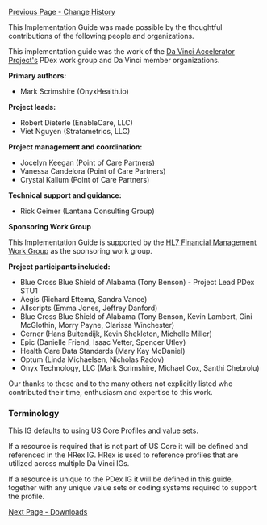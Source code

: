 [Previous Page - Change History](ChangeHistory.html)

This Implementation Guide was made possible by the thoughtful contributions of the following people and organizations.

This implementation guide was the work of the [Da Vinci Accelerator Project's](http://www.hl7.org/about/davinci/index.cfm?ref=common) PDex work group and Da Vinci member organizations.

**Primary authors:**
* Mark Scrimshire (OnyxHealth.io)

**Project leads:**

* Robert Dieterle (EnableCare, LLC)
* Viet Nguyen (Stratametrics, LLC)

**Project management and coordination:**
* Jocelyn Keegan (Point of Care Partners)
* Vanessa Candelora (Point of Care Partners)
* Crystal Kallum (Point of Care Partners)

**Technical support and guidance:**
* Rick Geimer (Lantana Consulting Group)

**Sponsoring Work Group**

This Implementation Guide is supported by the [HL7 Financial Management Work Group](http://www.hl7.org/Special/committees/fm) as the sponsoring work group.

**Project participants included:**
* Blue Cross Blue Shield of Alabama (Tony Benson) - Project Lead PDex STU1
* Aegis (Richard Ettema, Sandra Vance)
* Allscripts (Emma Jones, Jeffrey Danford)
* Blue Cross Blue Shield of Alabama (Tony Benson, Kevin Lambert, Gini McGlothin, Morry Payne, Clarissa Winchester)
* Cerner (Hans Buitendijk, Kevin Shekleton, Michelle Miller)
* Epic (Danielle Friend, Isaac Vetter, Spencer Utley)
* Health Care Data Standards (Mary Kay McDaniel)
* Optum (Linda Michaelsen, Nicholas Radov)
* Onyx Technology, LLC (Mark Scrimshire, Michael Cox, Santhi Chebrolu)

Our thanks to these and to the many others not explicitly listed who contributed their time, enthusiasm and expertise to this work.

### Terminology

This IG defaults to using US Core Profiles and value sets. 

If a resource is required that is not part of US Core it will be defined and referenced in the HRex IG. HRex is used to reference profiles that are utilized across multiple Da Vinci IGs.

If a resource is unique to the PDex IG it will be defined in this guide, together with any unique value sets or coding systems required to support the profile.


[Next Page - Downloads](Downloads.html)
